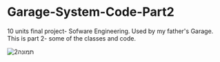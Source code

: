# Garage-System-Code-Part2

10 units final project- Sofware Engineering. Used by my father's Garage. This is part 2- some of the classes and code.

![תמונה2](https://user-images.githubusercontent.com/92210143/156203185-89457ce5-2f8f-4564-9e5f-65dfa3d21a4d.png)
